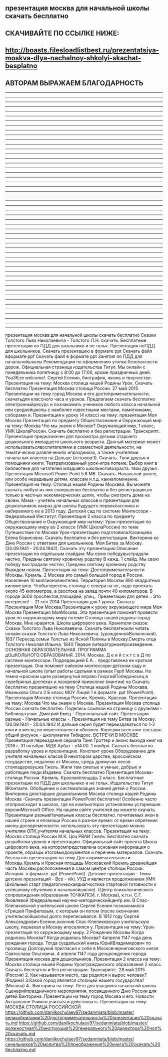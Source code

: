 презентация москва для начальной школы скачать бесплатно
--------------------------------------------------
СКАЧИВАЙТЕ ПО ССЫЛКЕ НИЖЕ:
--------------------------------------------------
http://boasts.filesloadlistbest.ru/prezentatsiya-moskva-dlya-nachalnoy-shkolyi-skachat-besplatno
--------------------------------------------------
АВТОРАМ ВЫРАЖАЕМ БЛАГОДАРНОСТЬ
--------------------------------------------------
--------------------------------------------------
--------------------------------------------------
--------------------------------------------------
--------------------------------------------------
--------------------------------------------------
--------------------------------------------------
--------------------------------------------------
--------------------------------------------------
--------------------------------------------------
--------------------------------------------------
--------------------------------------------------
--------------------------------------------------
--------------------------------------------------
--------------------------------------------------
--------------------------------------------------
--------------------------------------------------
--------------------------------------------------
--------------------------------------------------
--------------------------------------------------
--------------------------------------------------
--------------------------------------------------
--------------------------------------------------
--------------------------------------------------
--------------------------------------------------
--------------------------------------------------
--------------------------------------------------
--------------------------------------------------
--------------------------------------------------
--------------------------------------------------
--------------------------------------------------
--------------------------------------------------
--------------------------------------------------
--------------------------------------------------
--------------------------------------------------
--------------------------------------------------
--------------------------------------------------
--------------------------------------------------
--------------------------------------------------
--------------------------------------------------
--------------------------------------------------
--------------------------------------------------
--------------------------------------------------
--------------------------------------------------
--------------------------------------------------
--------------------------------------------------
--------------------------------------------------
--------------------------------------------------
--------------------------------------------------
--------------------------------------------------
--------------------------------------------------
--------------------------------------------------
презентация москва для начальной школы скачать бесплатно Сказки Толстого Льва Николаевича - Толстого Л.Н. скачать. Бесплатные презентации по ПДД для школьнико и не тольк. Презентация поПДД для школьников. Скачать презентацию в формате ppt  Скачать файл вформате ppf  Скачать файл в формате ppt  Занятия по ПДД для начальнойшколы  Рекомендации по оформлению уголка безопасности дорож. Официальная страница издательства Титул. Мы онлайн с понедельника попятницу с 8:00 до 17:00, кроме праздничных дней. You39;re welcome!. Сергей Есенин, биография, жизнь и творчество. Презентация на тему: Москва  столица нашей Родины Урок. Скачать бесплатно Презентация Москва  столица России. 27 май 2015  Презентации на тему город Москва и его достопримечательности, скачатьдля классного часа и уроков.  Предлагаем скачать бесплатно электронныйресурс и познакомить учеников любого класса начальной или среднейшколы с наиболее известными местами, памятниками, соборами и. Презентация к уроку (4 класс) на тему: презентация Моя Москва
Презентация по предмету Обществознание и Окружающий мир на тему: Москва Что мы знаем о Москве? Окружающий мир, 1 класс, УМК ШколаРоссии. Скачать бесплатно и без регистрации.  Транскрипт:. Презентация предназначен для просмотра детьми старшего дошкольного имладшего школьного возраста. Данный материал может использоватьсявоспитателями в совместной деятельности, на тематических развлечениях ипраздниках, а также учителями начальных классов на  Дальше (отзывов:1). Скачать. Твои друзья и помощники  книги. Театрализованный урок-игра потеме: Выбор книг в библиотеке для читателей младшего школьноговозраста. твои друзья . Презентация Microsoft Power Point 5.8 MB. Скачать. Начальной школе, или особо нерадивым детям, классам и.т.д. какнапоминание. Презентация на тему: Столица нашей Родины  Москвва. Вы можете скачать любую из них совершенно бесплатно и без регистрации,но только в частных некоммерческих целях, чтобы смотреть дома на своем. Мама - учитель начальных классов и презентации для дошкольников какраз для школы будущего первоклассника и набираемого ее в 2013 году. Детский сад по системе Монтессори - Федеральный Институт. Презентация 2 класса по предмету Обществознание и Окружающий мир натему: Урок-презентация по окружающему миру во 2 классе (УМК ШколаРоссии) по теме Путешествие по Москве Урок-презентацию подготовила:Казанцева Елена Борисовна. Скачать бесплатно и без регистрации. Викторина ко Дню России с ответами для школьников. Моя
Битва за Москву. (30.09.1941 - 20.04.1942). Скачать эту презентацию.Описание презентации по отдельным слайдам: Мы свою победувыстрадали честно, Преданы святому кровному родству В кажд. 1 слайд. Мы свою победу выстрадали честно, Преданы святому кровному родству Вкаждом новом. Презентация на тему: Достопримечательности Москвы. Кремль. 2 Москва  это самый большой город в России. Население  10 миллионовжителей. Территория Москвы  890 квадратных километров. Чтобыпересечь столицу с севера на юг, надо проехать около 45 километров, а свостока на запад  почти 40 километоров. В городе 3600 проспектов,площадей, улиц,. Презентации для детей :: Это интересно! -. 21 сен 2014  Презентация для 1 урока.  Скачать:  Презентация Моя Москва.Презентация к уроку окружающего мира Моя Москва Презентация МояМосква. Эта презентация поможет провести урок по окружающему миру потеме Столица нашей родины-город Москва. Мне нравится. Школа цифрового века. Хранители сказок: Сказки Толстого Льва Николаевича. Скачать бесплатноили читать онлайн сказки Толстого Льва Николаевича.  (урожденнойВолконской). 1837  Переезд семьи Толстых из Ясной Поляны в Москву.Смерть отца Толстого Николая Ильича. 1840  Первое литературноепроизведение. ОСНОВНАЯ ОБРАЗОВАТЕЛЬНАЯ. ПРОГРАММА дОшКОЛЬНОГО.ОБРАЗОВАНиЯ. 2014. Москва. Д е и й с к т с а Д по системе монтессори. Подредакцией Е.А. . представлена ее краткая презентация. Она поможет сийском монтессори-детском саду и начальной школе (опыт работы сдетьми в рамках
Герб Москвы. На темно-красном щите развернутый вправо ГеоргийПобедоносец в серебряных доспехах и лазоревой приволоке (мантии) на Скачать бесплатно презентацию на тему Столица нашей Родины Москвва. Иванькова Ольга 2 Б класс МОУ Лицей 1 в формате .ppt (PowerPoint). Презентация Москва-столица России. Кремль. Красная. Презентация на тему: Москва Что мы знаем о Москве. Презентация Москва  столица России скачать бесплатно. Поделись ссылкой на страницу с друзьями - Библиоштучки. Дмитрий Емец - Персональный сайт. Презентации разные - Начальные классы  -. Презентация на тему Битва за Москву. (30.09.1941 - 20.04.1942
И дальше серия будет переиздаваться по 1-2 книги в месяц по мереготовности обложек. Корешки всех книг составят общий рисунок - школумагии Тибидохс. ВСТРЕЧИ В МОСКВЕ Презентация переиздания сериала Таня Гроттер и анонс выхода книг на 2016 г. 31 октября. МДК Арбат - в14.00. 1 ноября. Скачать бесплатно разработку урока и презентацию. Конспект урока Оборудование для учителя начальных класов  В некотором царстве, вроссийском государстве, недалеко от Москвы, средь дремучих лесов стояладеревушка Гжель. Жили там смелые и умные, добрые и работящие люди.Издавна. Скачать бесплатно Презентация Москва-столица России. Кремль. Краснаяплощадь 2 класс. Бесплатные презентации по ПДД для школьнико и не тольк. Издательство Титул  ВКонтакте. Обобщение и систематизация знаний детей о России. Викторина длястарших дошкольников Москва столица нашей Родины  Москва -Скачать презентации PowerPoint бесплатно!  Особенно часто этопроисходит в школах, где на компьютерах установлены устаревшие версииMicrosoft Office. На нашем сайте учителей вы можете скачать Презентации разныеНачальные классы бесплатно.  почитаемых икон в нашей стране и епомощи России в разное время: от времн обретения иконы досовременности. использовать эту презентацию можно учителям ОПК,учителям начальных классов. Презентация на тему: Москва  столица России М.К. Цоц РВАИ
Гжель. Бесплатно скачать разработки уроков и презентацию. Официальный сайт проекта Школа цифрового века, на которомпредставлена основная информация о проекте, образцы итоговыхдокументов и перечень материалов. Скачать бесплатно презентацию на тему Достопримечательности Москвы.Кремль и Красная площадь Московский Кремль древнейшая часть Москвы,расположенная в самом центре столицы России. История. в формате .ppt (PowerPoint). Детские презентации - Темы детских презентаций - Все - viki. УУД и является продолжением УМК Школьный старт (педагогическаядиагностика стартовой готовности к успешному обучению в начальнойшколе).  (Центр психологического сопровождения образования ТОЧКАПСИ, г. Москва), к.п.н. С.Г. Яковлевой (Федеральный научно-методическийцентр им. В Спас-Клепиковской учительской школе Сергей Есенин познакомился сГришей Панфиловым, с которым он потом (после окончания учительскойшколы) долго переписывался. В 1912 году Сергей Александрович Есенин,окончив Спас-Клепиковскую учительскую школу, переехал в Москву ипоселился у. Презентация на тему: Урок-презентация по окружающему миру. 2 Рождение Москвы Когда родилась Москва? Когда родилась Москва? 4апреля 1147 года  день рождения города. Тогда суздальский князь ЮрийВладимирович по прозвищу Долгорукий пригласил к себе в Московчерниговского князя Святослава Ольговича. 4 апреля 1147 года  деньрождения города.
Презентация москва для дошкольников. Презентация 2 класса на тему: Москва  столица нашей Родины Урокгражданского образования 2 класс. Скачать бесплатно и без регистрации. Транскрипт:. 28 май 2015  (Россия) 2. Как называется место, где родился и вырос человек? (Родина) 3.Какой город является столицей нашего государства? (Москва) 4. .Викторина на тему: Лето для учащихся начальной школы Сценарийпраздничного мероприятия, посвященного Дню России для детей Викторина. Презентации на тему город Москва и его. Новости  Актуальное  Учимся учиться и действовать. Презентация на тему: МОСКВА  СТОЛИЦА РОССИЙСКОЙ
https://github.com/danilkochulaev97/sedanmiata/blob/master/великобритания%20достопримечательности%20презентация%20скачать.md
https://github.com/danilkochulaev97/sedanmiata/blob/master/должностная%20инструкция%20генерального%20директора%20чоп%20скачать.md
https://github.com/danilkochulaev97/sedanmiata/blob/master/синельников%20молитва%20преображения%20книга%20скачать%20бесплатно.md